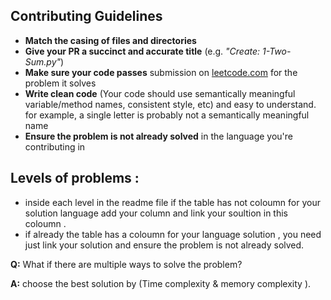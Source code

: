## Contributing Guidelines
- **Match the casing of files and directories**
- **Give your PR a succinct and accurate title** (e.g. _"Create: 1-Two-Sum.py"_)
- **Make sure your code passes** submission on [leetcode.com](https://leetcode.com) for the problem it solves
- **Write clean code** (Your code should use semantically meaningful variable/method names, consistent style, etc) and easy to understand. for example, a single letter is probably not a semantically meaningful name
- **Ensure the problem is not already solved** in the language you're contributing in


## Levels of problems :
- inside each level in the readme file if the table has not coloumn for your solution language add your column and link your soultion in this coloumn .
- if already the table has a coloumn for your language solution , you need just link your solution and ensure the problem is not already solved.


**Q:** What if there are multiple ways to solve the problem?

**A:** choose the best solution by (Time complexity & memory complexity ).
